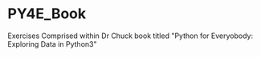 # PY4E_Book
Exercises Comprised within Dr Chuck book titled "Python for Everyobody: Exploring Data in Python3"
